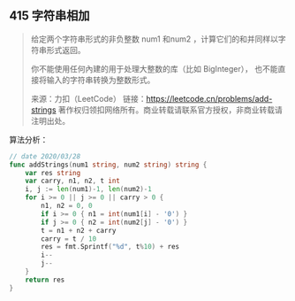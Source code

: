 ## 415 字符串相加

> 给定两个字符串形式的非负整数 num1 和num2 ，计算它们的和并同样以字符串形式返回。
>
> 你不能使用任何內建的用于处理大整数的库（比如 BigInteger）， 也不能直接将输入的字符串转换为整数形式。
>
> 来源：力扣（LeetCode）
> 链接：https://leetcode.cn/problems/add-strings
> 著作权归领扣网络所有。商业转载请联系官方授权，非商业转载请注明出处。



算法分析：

```go 
// date 2020/03/28
func addStrings(num1 string, num2 string) string {
    var res string
    var carry, n1, n2, t int
    i, j := len(num1)-1, len(num2)-1
    for i >= 0 || j >= 0 || carry > 0 {
        n1, n2 = 0, 0
        if i >= 0 { n1 = int(num1[i] - '0') }
        if j >= 0 { n2 = int(num2[j] - '0') } 
        t = n1 + n2 + carry
        carry = t / 10
        res = fmt.Sprintf("%d", t%10) + res
        i--
        j--
    }
    return res
}
```

